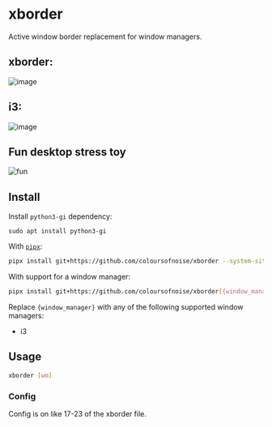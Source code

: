 # xborder
Active window border replacement for window managers.

## xborder:
![image](https://user-images.githubusercontent.com/82973108/160370439-8b7a5feb-c186-4954-a029-b718b59fd957.png)
## i3:
![image](https://user-images.githubusercontent.com/82973108/160370578-3ea7e3e9-723a-4054-b7b0-2b0110d809c0.png)

## Fun desktop stress toy
![fun](https://user-images.githubusercontent.com/82973108/160370871-31f4dd1a-c508-4a82-a980-4724186ee8f0.gif)

## Install
Install `python3-gi` dependency:
```
sudo apt install python3-gi
```

With [`pipx`](https://pypa.github.io/pipx/):
```sh
pipx install git+https://github.com/coloursofnoise/xborder --system-site packages
```

With support for a window manager:
```sh
pipx install git+https://github.com/coloursofnoise/xborder[{window_manager}] --system-site-packages
```

Replace `{window_manager}` with any of the following supported window managers:
* i3
<!--* all (equivalent of [i3,...])-->

## Usage
```sh
xborder [wm]
```

### Config
Config is on like 17-23 of the xborder file. 
